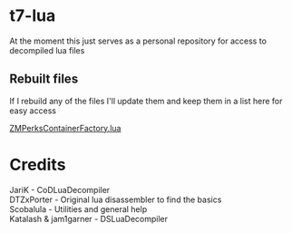 # t7-lua
At the moment this just serves as a personal repository for access to decompiled lua files

## Rebuilt files
If I rebuild any of the files I'll update them and keep them in a list here for easy access

[ZMPerksContainerFactory.lua](https://github.com/KingslayerKyle/t7-lua/blob/main/ui/uieditor/widgets/HUD/ZM_Perks/ZMPerksContainerFactory.lua)

# Credits
JariK - CoDLuaDecompiler\
DTZxPorter - Original lua disassembler to find the basics\
Scobalula - Utilities and general help\
Katalash & jam1garner - DSLuaDecompiler
